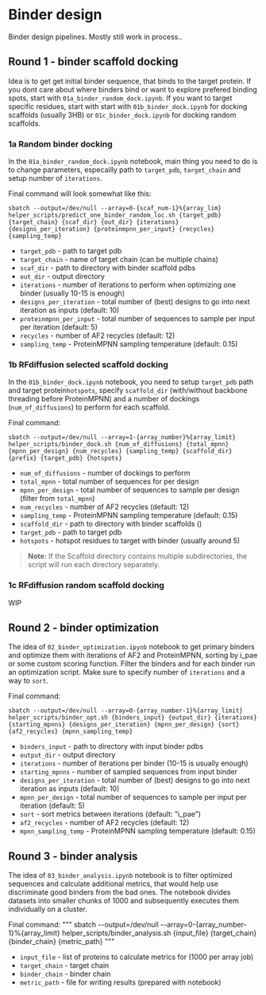 # Binder design
Binder design pipelines. Mostly still work in process..

## Round 1 - binder scaffold docking
Idea is to get get initial binder sequence, that binds to the target protein. 
If you dont care about where binders bind or want to explore prefered binding spots, start with `01a_binder_random_dock.ipynb`.
If you want to target specific residues, start with start with `01b_binder_dock.ipynb` for docking scaffolds (usually 3HB) or `01c_binder_dock.ipynb` for docking random scaffolds.

### 1a Random binder docking
In the `01a_binder_random_dock.ipynb` notebook, main thing you need to do is to change parameters, especailly path to `target_pdb`, `target_chain` and setup number of `iterations`.

Final command will look somewhat like this:  
```
sbatch --output=/dev/null --array=0-{scaf_num-1}%{array_lim} helper_scripts/predict_one_binder_random_loc.sh {target_pdb} {target_chain} {scaf_dir} {out_dir} {iterations} {designs_per_iteration} {proteinmpnn_per_input} {recycles} {sampling_temp}
```

- `target_pdb` - path to target pdb
- `target_chain` - name of target chain (can be multiple chains)
- `scaf_dir` - path to directory with binder scaffold pdbs
- `out_dir` - output directory
- `iterations` - number of iterations to perform when optimizing one binder (usually 10-15 is enough)
- `designs_per_iteration` - total number of (best) designs to go into next iteration as inputs (default: 10)
- `proteinmpnn_per_input` - total number of sequences to sample per input per iteration (default: 5)
- `recycles` - number of AF2 recycles (default: 12)
- `sampling_temp` - ProteinMPNN sampling temperature (default: 0.15)


### 1b RFdiffusion selected scaffold docking
In the `01b_binder_dock.ipynb` notebook, you need to setup `target_pdb` path and target protein`hotspots`, specify `scaffold_dir` (with/without backbone threading before ProteinMPNN) and a number of dockings (`num_of_diffusions`) to perform for each scaffold.

Final command:
```
sbatch --output=/dev/null --array=1-{array_number}%{array_limit} helper_scripts/binder_dock.sh {num_of_diffusions} {total_mpnn} {mpnn_per_design} {num_recycles} {sampling_temp} {scaffold_dir} {prefix} {target_pdb} {hotspots}
```

- `num_of_diffusions` - number of dockings to perform
- `total_mpnn` - total number of sequences for per design
- `mpnn_per_design` - total number of sequences to sample per design (filter from `total_mpnn`)
- `num_recycles` - number of AF2 recycles (default: 12)
- `sampling_temp` - ProteinMPNN sampling temperature (default: 0.15)
- `scaffold_dir` - path to directory with binder scaffolds ()
- `target_pdb` - path to target pdb
- `hotspots` - hotspot residues to target with binder (usually around 5)

> **Note:** If the Scaffold directory contains multiple subdirectories, the script will run each directory separately.


### 1c RFdiffusion random scaffold docking
WIP

## Round 2 - binder optimization
The idea of `02_binder_optimization.ipynb` notebook to get primary binders and optimize them with iterations of AF2 and ProteinMPNN, sorting by i_pae or some custom scoring function. Filter the binders and for each binder run an optimization script. Make sure to specify number of `iterations` and a way to `sort`.

Final command:
```
sbatch --output=/dev/null --array=0-{array_number-1}%{array_limit} helper_scripts/binder_opt.sh {binders_input} {output_dir} {iterations} {starting_mpnns} {designs_per_iteration} {mpnn_per_design} {sort} {af2_recycles} {mpnn_sampling_temp}
```

- `binders_input` - path to directory with input binder pdbs
- `output_dir` - output directory
- `iterations` - number of iterations per binder (10-15 is usually enough)
- `starting_mpnns` - number of sampled sequences from input binder
- `designs_per_iteration` - total number of (best) designs to go into next iteration as inputs (default: 10)
- `mpnn_per_design` - total number of sequences to sample per input per iteration (default: 5)
- `sort` - sort metrics between iterations (default: "i_pae")
- `af2_recycles` - number of AF2 recycles (default: 12)
- `mpnn_sampling_temp` - ProteinMPNN sampling temperature (default: 0.15)


## Round 3 - binder analysis
The idea of `03_binder_analysis.ipynb` notebook is to filter optimized sequences and calculate additional metrics, that would help use discriminate good binders from the bad ones. The notebook divides datasets into smaller chunks of 1000 and subsequently executes them individually on a cluster.

Final command:
"""
sbatch --output=/dev/null --array=0-{array_number-1}%{array_limit} helper_scripts/binder_analysis.sh {input_file} {target_chain} {binder_chain} {metric_path}
"""

- `input_file` - list of proteins to calculate metrics for (1000 per array job)
- `target_chain` - target chain
- `binder_chain` - binder chain
- `metric_path` - file for writing results (prepared with notebook)